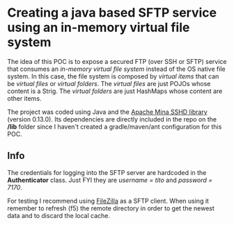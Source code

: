 Creating a java based SFTP service using an in-memory virtual file system
=========

The idea of this POC is to expose a secured FTP (over SSH or SFTP) service that consumes an *in-memory virtual file system* instead of the OS native file system. In this case, the file system is composed by *virtual items* that can be *virtual files* or *virtual folders*. The *virtual files* are just POJOs whose content is a Strig. The *virtual folders* are just HashMaps whose content are other items.

The project was coded using Java and the [Apache Mina SSHD library](https://mina.apache.org/sshd-project/index.html) (version 0.13.0). Its dependencies are directly included in the repo on the **/lib** folder since I haven't created a gradle/maven/ant configuration for this POC.

Info
---------

The credentials for logging into the SFTP server are hardcoded in the **Authenticator** class. Just FYI they are *username = tito* and *password = 7170*.

For testing I recommend using [FileZilla](https://filezilla-project.org/) as a SFTP client. When using it remember to refresh (f5) the remote directory in order to get the newest data and to discard the local cache.
